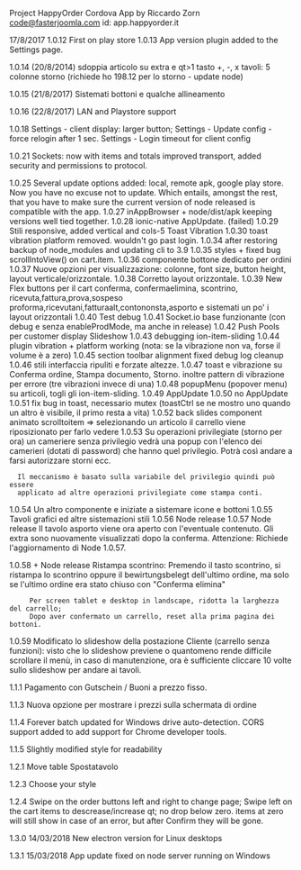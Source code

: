 Project HappyOrder Cordova App by
Riccardo Zorn code@fasterjoomla.com
id: app.happyorder.it

17/8/2017
1.0.12 First on play store
1.0.13 App version plugin added to the Settings page.

1.0.14  (20/8/2014)
  sdoppia articolo su extra e qt>1
  tasto +, -, x
  tavoli: 5 colonne
  storno (richiede ho 198.12 per lo storno - update node)

1.0.15 (21/8/2017)
  Sistemati bottoni e qualche allineamento

1.0.16 (22/8/2017)
  LAN and Playstore support

1.0.18
  Settings - client display: larger button;
  Settings - Update config - force relogin after 1 sec.
  Settings - Login timeout for client config

1.0.21
  Sockets: now with items and totals
    improved transport, added security and permissions to protocol.

1.0.25
  Several update options added: local, remote apk, google play store.
  Now you have no excuse not to update.
  Which entails, amongst the rest, that you have to make sure the current
  version of node released is compatible with the app.
1.0.27
  inAppBrowser + node/dist/apk keeping versions well tied together.
1.0.28
  ionic-native AppUpdate.
  (failed)
1.0.29
  Stili responsive, added vertical and cols-5
  Toast
  Vibration
1.0.30 toast vibration platform removed. wouldn't go past login.
1.0.34 after restoring backup of node_modules and updating cli to 3.9
1.0.35 styles + fixed bug scrollIntoView() on cart.item.
1.0.36 componente bottone dedicato per ordini
1.0.37 Nuove opzioni per visualizzazione: colonne, font size, button height,
      layout  verticale/orizzontale.
1.0.38 Corretto layout orizzontale.
1.0.39 New Flex buttons per il cart
        conferma, confermaelimina, scontrino, ricevuta,fattura,prova,sospeso
        proforma,ricevutani,fatturaalt,contononsta,asporto
      e sistemati un po' i layout orizzontali
1.0.40 Test debug
1.0.41 Socket.io base funzionante (con debug e senza enableProdMode,
        ma anche in release)
1.0.42 Push Pools per customer display
       Slideshow
1.0.43 debugging ion-item-sliding
1.0.44 plugin vibration + platform working
        (nota: se la vibrazione non va, forse il volume è a zero)
1.0.45 section toolbar alignment fixed
       debug log cleanup
1.0.46 stili interfaccia ripuliti e forzate altezze.
1.0.47 toast e vibrazione su Conferma ordine, Stampa documento, Storno.
       inoltre pattern di vibrazione per errore (tre vibrazioni invece di una)
1.0.48 popupMenu (popover menu) su articoli, togli gli ion-item-sliding.
1.0.49 AppUpdate
1.0.50 no AppUpdate
1.0.51 fix bug in toast, necessario mutex (toastCtrl se ne mostro uno quando un
        altro è visibile, il primo resta a vita)
1.0.52 back slides component animato
       scrolltoitem => selezionando un articolo il carrello viene riposizionato
          per farlo vedere
1.0.53 Su operazioni privilegiate (storno per ora) un cameriere senza privilegio
      vedrà una popup con l'elenco dei camerieri (dotati di password) che hanno quel privilegio. Potrà così andare a farsi autorizzare storni ecc.

      Il meccanismo è basato sulla variabile del privilegio quindi può essere
      applicato ad altre operazioni privilegiate come stampa conti.
1.0.54 Un altro componente e iniziate a sistemare icone e bottoni
1.0.55 Tavoli grafici ed altre sistemazioni stili
1.0.56 Node release
1.0.57 Node release
       Il tavolo asporto viene ora aperto con l'eventuale contenuto.
       Gli extra sono nuovamente visualizzati dopo la conferma.
       Attenzione: Richiede l'aggiornamento di Node 1.0.57.

1.0.58 + Node release
         Ristampa scontrino:   Premendo il tasto scontrino, si ristampa
           lo scontrino oppure il bewirtungsbelegt dell'ultimo ordine,
           ma solo se l'ultimo ordine
           era stato chiuso con "Conferma elimina"

         Per screen tablet e desktop in landscape, ridotta la larghezza del carrello;
         Dopo aver confermato un carrello, reset alla prima pagina dei bottoni.
1.0.59
    Modificato lo slideshow della postazione Cliente (carrello senza funzioni):
      visto che lo slideshow previene o quantomeno rende difficile scrollare
      il menù, in caso di manutenzione, ora è sufficiente
      cliccare 10 volte sullo slideshow per andare ai tavoli.

1.1.1
    Pagamento con Gutschein / Buoni a prezzo fisso.

1.1.3
    Nuova opzione per mostrare i prezzi sulla schermata di ordine

1.1.4
    Forever batch updated for Windows drive auto-detection.
    CORS support added to add support for Chrome developer tools.

1.1.5
    Slightly modified style for readability

1.2.1
    Move table 
    Spostatavolo

1.2.3
    Choose your style

1.2.4
    Swipe on the order buttons left and right to change page;
    Swipe left on the cart items to descrease/increase qt; no drop below zero.
    items at zero will still show in case of an error, but after Confirm
    they will be gone.

1.3.0 14/03/2018
    New electron version for Linux desktops

1.3.1 15/03/2018
    App update fixed on node server running on Windows 
